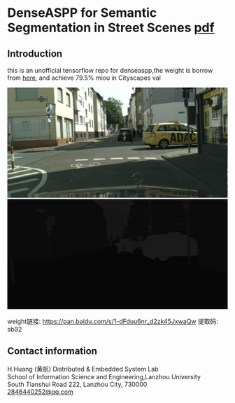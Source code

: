 # DenseASPP for Semantic Segmentation in Street Scenes [pdf](http://openaccess.thecvf.com/content_cvpr_2018/papers/Yang_DenseASPP_for_Semantic_CVPR_2018_paper.pdf)

## Introduction


this is an unofficial tensorflow repo for denseaspp,the weight is borrow from [here](https://github.com/DeepMotionAIResearch/DenseASPP), and achieve 79.5% miou in Cityscapes val

![](./imgs/frankfurt_000000_000294_leftImg8bit.png)
![](result/frankfurt_000000_000294_leftImg8bit.png)

weight链接: https://pan.baidu.com/s/1-dFduu6nr_d2zk45JxwaQw 提取码: sb92


## Contact information
H.Huang (黄航)
Distributed & Embedded System Lab  
School of Information Science and Engineering,Lanzhou University  
South Tianshui Road 222, Lanzhou City, 730000  
2846440252@qq.com  

